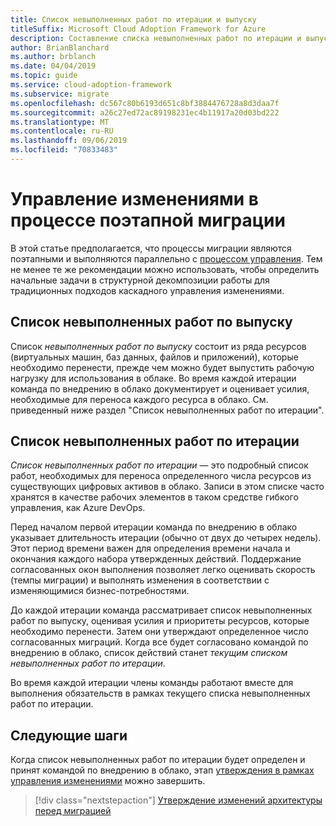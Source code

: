 ```yaml
---
title: Список невыполненных работ по итерации и выпуску
titleSuffix: Microsoft Cloud Adoption Framework for Azure
description: Составление списка невыполненных работ по итерации и выпуску
author: BrianBlanchard
ms.author: brblanch
ms.date: 04/04/2019
ms.topic: guide
ms.service: cloud-adoption-framework
ms.subservice: migrate
ms.openlocfilehash: dc567c80b6193d651c8bf3884476728a8d3daa7f
ms.sourcegitcommit: a26c27ed72ac89198231ec4b11917a20d03bd222
ms.translationtype: MT
ms.contentlocale: ru-RU
ms.lasthandoff: 09/06/2019
ms.locfileid: "70833483"
---
```

# <a name="manage-change-in-an-incremental-migration-effort"></a>Управление изменениями в процессе поэтапной миграции

В этой статье предполагается, что процессы миграции являются поэтапными и выполняются параллельно с [процессом управления](../../../governance/index.md). Тем не менее те же рекомендации можно использовать, чтобы определить начальные задачи в структурной декомпозиции работы для традиционных подходов каскадного управления изменениями.

## <a name="release-backlog"></a>Список невыполненных работ по выпуску

Список *невыполненных работ по выпуску* состоит из ряда ресурсов (виртуальных машин, баз данных, файлов и приложений), которые необходимо перенести, прежде чем можно будет выпустить рабочую нагрузку для использования в облаке. Во время каждой итерации команда по внедрению в облако документирует и оценивает усилия, необходимые для переноса каждого ресурса в облако. См. приведенный ниже раздел "Список невыполненных работ по итерации".

## <a name="iteration-backlog"></a>Список невыполненных работ по итерации

*Список невыполненных работ по итерации* — это подробный список работ, необходимых для переноса определенного числа ресурсов из существующих цифровых активов в облако. Записи в этом списке часто хранятся в качестве рабочих элементов в таком средстве гибкого управления, как Azure DevOps.

Перед началом первой итерации команда по внедрению в облако указывает длительность итерации (обычно от двух до четырех недель). Этот период времени важен для определения времени начала и окончания каждого набора утвержденных действий. Поддержание согласованных окон выполнения позволяет легко оценивать скорость (темпы миграции) и выполнять изменения в соответствии с изменяющимися бизнес-потребностями.

До каждой итерации команда рассматривает список невыполненных работ по выпуску, оценивая усилия и приоритеты ресурсов, которые необходимо перенести. Затем они утверждают определенное число согласованных миграций. Когда все будет согласовано командой по внедрению в облако, список действий станет *текущим списком невыполненных работ по итерации*.

Во время каждой итерации члены команды работают вместе для выполнения обязательств в рамках текущего списка невыполненных работ по итерации.

## <a name="next-steps"></a>Следующие шаги

Когда список невыполненных работ по итерации будет определен и принят командой по внедрению в облако, этап [утверждения в рамках управления изменениями](./approve.md) можно завершить.

> [!div class="nextstepaction"]
> [Утверждение изменений архитектуры перед миграцией](./approve.md)
